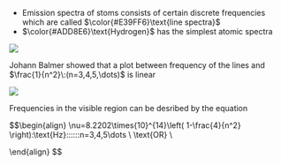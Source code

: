 

- Emission spectra of stoms consists of certain discrete frequencies which are called $\color{#E39FF6}\text{line spectra}$
- $\color{#ADD8E6}\text{Hydrogen}$ has the simplest atomic spectra 


![](https://i.imgur.com/r34njEd.png)


Johann Balmer showed that a plot between frequency of the lines and $\frac{1}{n^2}\:(n=3,4,5,\dots)$ is linear 

![](https://i.imgur.com/rE29iAF.png)


Frequencies in the visible region can be desribed by the equation 

$$\begin{align}
\nu=8.2202\times{10}^{14}\left( 1-\frac{4}{n^2} \right)\:\text{Hz}\:\:\:\:\:\:n=3,4,5\dots \\
\text{OR} \\


\end{align}
$$
